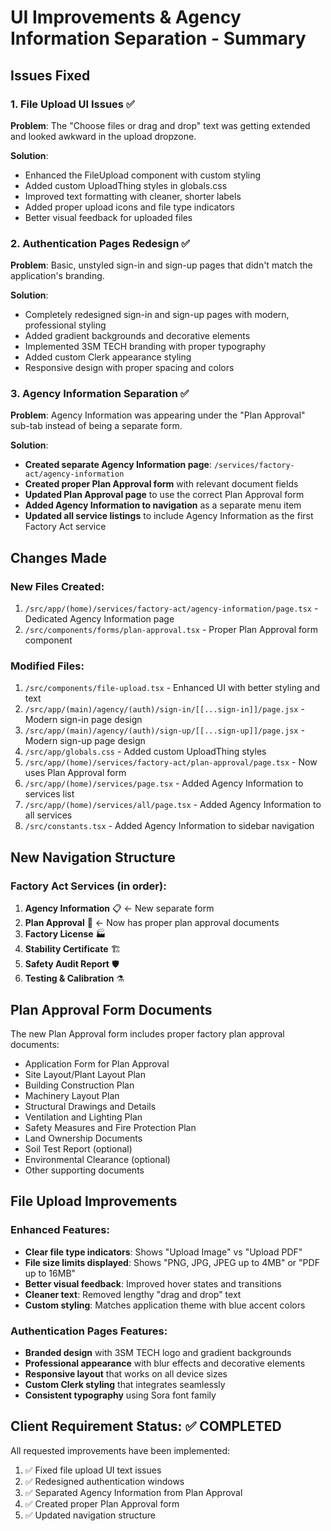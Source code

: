 # UI Improvements & Agency Information Separation - Summary

## Issues Fixed

### 1. File Upload UI Issues ✅
**Problem**: The "Choose files or drag and drop" text was getting extended and looked awkward in the upload dropzone.

**Solution**: 
- Enhanced the FileUpload component with custom styling
- Added custom UploadThing styles in globals.css  
- Improved text formatting with cleaner, shorter labels
- Added proper upload icons and file type indicators
- Better visual feedback for uploaded files

### 2. Authentication Pages Redesign ✅
**Problem**: Basic, unstyled sign-in and sign-up pages that didn't match the application's branding.

**Solution**:
- Completely redesigned sign-in and sign-up pages with modern, professional styling
- Added gradient backgrounds and decorative elements
- Implemented 3SM TECH branding with proper typography
- Added custom Clerk appearance styling
- Responsive design with proper spacing and colors

### 3. Agency Information Separation ✅
**Problem**: Agency Information was appearing under the "Plan Approval" sub-tab instead of being a separate form.

**Solution**:
- **Created separate Agency Information page**: `/services/factory-act/agency-information`
- **Created proper Plan Approval form** with relevant document fields
- **Updated Plan Approval page** to use the correct Plan Approval form
- **Added Agency Information to navigation** as a separate menu item
- **Updated all service listings** to include Agency Information as the first Factory Act service

## Changes Made

### New Files Created:
1. `/src/app/(home)/services/factory-act/agency-information/page.tsx` - Dedicated Agency Information page
2. `/src/components/forms/plan-approval.tsx` - Proper Plan Approval form component

### Modified Files:
1. `/src/components/file-upload.tsx` - Enhanced UI with better styling and text
2. `/src/app/(main)/agency/(auth)/sign-in/[[...sign-in]]/page.jsx` - Modern sign-in page design
3. `/src/app/(main)/agency/(auth)/sign-up/[[...sign-up]]/page.jsx` - Modern sign-up page design
4. `/src/app/globals.css` - Added custom UploadThing styles
5. `/src/app/(home)/services/factory-act/plan-approval/page.tsx` - Now uses Plan Approval form
6. `/src/app/(home)/services/page.tsx` - Added Agency Information to services list
7. `/src/app/(home)/services/all/page.tsx` - Added Agency Information to all services
8. `/src/constants.tsx` - Added Agency Information to sidebar navigation

## New Navigation Structure

### Factory Act Services (in order):
1. **Agency Information** 📋 ← New separate form
2. **Plan Approval** 📐 ← Now has proper plan approval documents
3. **Factory License** 🏭
4. **Stability Certificate** 🏗️
5. **Safety Audit Report** 🛡️
6. **Testing & Calibration** ⚗️

## Plan Approval Form Documents

The new Plan Approval form includes proper factory plan approval documents:
- Application Form for Plan Approval
- Site Layout/Plant Layout Plan
- Building Construction Plan  
- Machinery Layout Plan
- Structural Drawings and Details
- Ventilation and Lighting Plan
- Safety Measures and Fire Protection Plan
- Land Ownership Documents
- Soil Test Report (optional)
- Environmental Clearance (optional)
- Other supporting documents

## File Upload Improvements

### Enhanced Features:
- **Clear file type indicators**: Shows "Upload Image" vs "Upload PDF"
- **File size limits displayed**: Shows "PNG, JPG, JPEG up to 4MB" or "PDF up to 16MB"
- **Better visual feedback**: Improved hover states and transitions
- **Cleaner text**: Removed lengthy "drag and drop" text
- **Custom styling**: Matches application theme with blue accent colors

### Authentication Pages Features:
- **Branded design** with 3SM TECH logo and gradient backgrounds
- **Professional appearance** with blur effects and decorative elements
- **Responsive layout** that works on all device sizes  
- **Custom Clerk styling** that integrates seamlessly
- **Consistent typography** using Sora font family

## Client Requirement Status: ✅ COMPLETED

All requested improvements have been implemented:
1. ✅ Fixed file upload UI text issues
2. ✅ Redesigned authentication windows  
3. ✅ Separated Agency Information from Plan Approval
4. ✅ Created proper Plan Approval form
5. ✅ Updated navigation structure